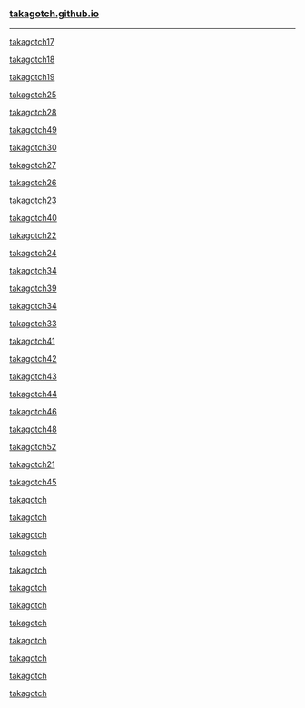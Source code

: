 ### [takagotch.github.io](https://takagotch.github.io/)
---
[takagotch17](https://takagotch.github.io/page17/)

[takagotch18](https://takagotch.github.io/page18/)

[takagotch19](https://takagotch.github.io/page19/)


[takagotch25](https://takagotch.github.io/page25/)


[takagotch28](https://takagotch.github.io/page28/)

[takagotch49](https://takagotch.github.io/page49/)

[takagotch30](https://takagotch.github.io/page30/)

[takagotch27](https://takagotch.github.io/page27/)

[takagotch26](https://takagotch.github.io/page26/)

[takagotch23](https://takagotch.github.io/page23/)

[takagotch40](https://takagotch.github.io/page40/)

[takagotch22](https://takagotch.github.io/page22/)

[takagotch24](https://takagotch.github.io/page24/)

[takagotch34](https://takagotch.github.io/page34/)

[takagotch39](https://takagotch.github.io/page39/)

[takagotch34](https://takagotch.github.io/page34/)

[takagotch33](https://takagotch.github.io/page33/)

[takagotch41](https://takagotch.github.io/page41/)

[takagotch42](https://takagotch.github.io/page42/)

[takagotch43]()

[takagotch44](https://takagotch.github.io/page44/)

[takagotch46]()

[takagotch48]()

[takagotch52](https://takagotch.github.io/page52/)

[takagotch21]()

[takagotch45]()


[takagotch]()

[takagotch]()


[takagotch]()

[takagotch]()


[takagotch]()

[takagotch]()


[takagotch]()

[takagotch]()


[takagotch]()

[takagotch]()


[takagotch]()

[takagotch]()




```
```

```
```

```
```


